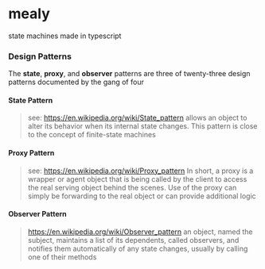 # mealy
state machines made in typescript

### Design Patterns
The **state**, **proxy**, and **observer** patterns 
are three of twenty-three design patterns documented 
by the gang of four

#### State Pattern 
> see: https://en.wikipedia.org/wiki/State_pattern
> allows an object to alter its behavior 
> when its internal state changes.
> This pattern is close to
> the concept of finite-state machines

#### Proxy Pattern
> see: https://en.wikipedia.org/wiki/Proxy_pattern
> In short, a proxy is a wrapper or agent object 
> that is being called by the client 
> to access the real serving object behind the scenes.
> Use of the proxy can simply be forwarding to the real object
> or can provide additional logic

#### Observer Pattern
> https://en.wikipedia.org/wiki/Observer_pattern
> an object, named the subject,
> maintains a list of its dependents, called observers, 
> and notifies them automatically of any state changes, 
> usually by calling one of their methods
